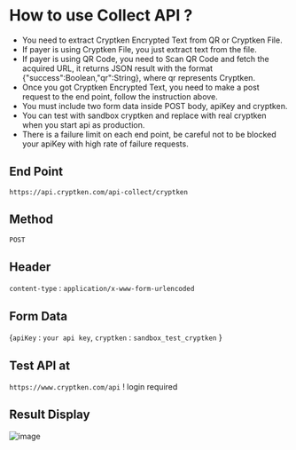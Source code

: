 # How to use Collect API ?

* You need to extract Cryptken Encrypted Text from QR or Cryptken File.
* If payer is using Cryptken File, you just extract text from the file.
* If payer is using QR Code, you need to Scan QR Code and fetch the acquired URL, it returns JSON result with the format {"success":Boolean,"qr":String}, where qr represents Cryptken.
* Once you got Cryptken Encrypted Text, you need to make a post request to the end point, follow the instruction above.
* You must include two form data inside POST body, apiKey and cryptken.
* You can test with sandbox cryptken and replace with real cryptken when you start api as production.
* There is a failure limit on each end point, be careful not to be blocked your apiKey with high rate of failure requests.

## End Point
`https://api.cryptken.com/api-collect/cryptken`

## Method
`POST`

## Header
`content-type` : `application/x-www-form-urlencoded`


## Form Data
{`apiKey` : `your api key`, `cryptken` : `sandbox_test_cryptken` }

## Test API at
`https://www.cryptken.com/api` ! login required

## Result Display
![image](https://user-images.githubusercontent.com/92026194/136188605-b807645b-bc9f-4eb4-af0e-9abdd5de285e.png)
